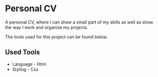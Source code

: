 # Personal CV
A personal CV, where I can show a small part of my skills as 
well as show the way I work and organize my projects.  

The tools used for this project can be found below.
  

## Used Tools
* Language - Html
* Styling - Css
  
